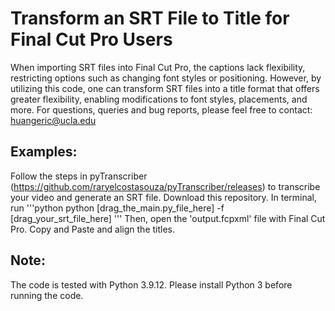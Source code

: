 # Transform an SRT File to Title for Final Cut Pro Users
When importing SRT files into Final Cut Pro, the captions lack flexibility, restricting options such as changing font styles or positioning. However, by utilizing this code, one can transform SRT files into a title format that offers greater flexibility, enabling modifications to font styles, placements, and more. For questions, queries and bug reports, please feel free to contact: huangeric@ucla.edu

## Examples:
Follow the steps in pyTranscriber (https://github.com/raryelcostasouza/pyTranscriber/releases) to transcribe your video and generate an SRT file. Download this repository. In terminal, run 
'''python
python [drag_the_main.py_file_here] -f [drag_your_srt_file_here]
'''
Then, open the 'output.fcpxml' file with Final Cut Pro. Copy and Paste and align the titles.

## Note:
The code is tested with Python 3.9.12. Please install Python 3 before running the code.
